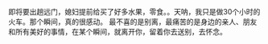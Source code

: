 即将要出趟远门，媳妇提前给买了好多水果，零食。。天呐，我只是做30个小时的火车。那个瞬间，真的很感动。
最不喜的是别离，最痛苦的是身边的亲人、朋友和所有美好的事情，在某个瞬间，就离开你，留着你去送别，去怀念。
